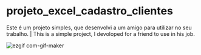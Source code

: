# projeto_excel_cadastro_clientes
Este é um projeto simples, que desenvolvi a um amigo para utilizar no seu trabalho. | This is a simple project, I devoloped for a friend to use in his job.

![ezgif com-gif-maker](https://user-images.githubusercontent.com/48485736/104971426-833e5480-59cd-11eb-92b8-2427843da30d.gif)
